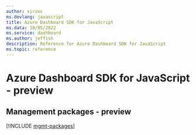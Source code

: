 ```yaml
---
author: xirzec
ms.devlang: javascript
title: Azure Dashboard SDK for JavaScript
ms.data: 10/05/2022
ms.service: dashboard
ms.author: jeffish
description: Reference for Azure Dashboard SDK for JavaScript
ms.topic: reference
---
```

# Azure Dashboard SDK for JavaScript - preview

## Management packages - preview
[!INCLUDE [mgmt-packages](dashboard-mgmt-index.md)]
